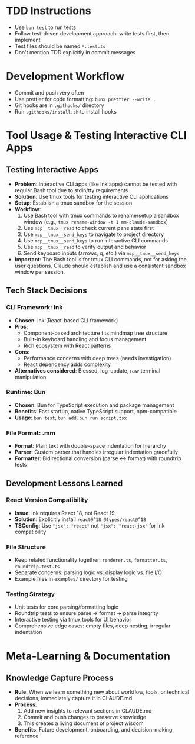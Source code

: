 # TDD Instructions

- Use `bun test` to run tests
- Follow test-driven development approach: write tests first, then implement
- Test files should be named `*.test.ts`
- Don't mention TDD explicitly in commit messages

# Development Workflow

- Commit and push very often
- Use prettier for code formatting: `bunx prettier --write .`
- Git hooks are in `.githooks/` directory
- Run `.githooks/install.sh` to install hooks

# Tool Usage & Testing Interactive CLI Apps

## Testing Interactive Apps

- **Problem**: Interactive CLI apps (like Ink apps) cannot be tested with regular Bash tool due to stdin/tty requirements
- **Solution**: Use tmux tools for testing interactive CLI applications
- **Setup**: Establish a tmux sandbox for the session
- **Workflow**:
  1. Use Bash tool with tmux commands to rename/setup a sandbox window (e.g., `tmux rename-window -t 1 mm-claude-sandbox`)
  2. Use `mcp__tmux__read` to check current pane state first
  3. Use `mcp__tmux__send_keys` to navigate to project directory
  4. Use `mcp__tmux__send_keys` to run interactive CLI commands
  5. Use `mcp__tmux__read` to verify output and behavior
  6. Send keyboard inputs (arrows, q, etc.) via `mcp__tmux__send_keys`
- **Important**: The Bash tool is for tmux CLI commands, not for asking the user questions. Claude should establish and use a consistent sandbox window per session.

## Tech Stack Decisions

### CLI Framework: Ink

- **Chosen**: Ink (React-based CLI framework)
- **Pros**:
  - Component-based architecture fits mindmap tree structure
  - Built-in keyboard handling and focus management
  - Rich ecosystem with React patterns
- **Cons**:
  - Performance concerns with deep trees (needs investigation)
  - React dependency adds complexity
- **Alternatives considered**: Blessed, log-update, raw terminal manipulation

### Runtime: Bun

- **Chosen**: Bun for TypeScript execution and package management
- **Benefits**: Fast startup, native TypeScript support, npm-compatible
- **Usage**: `bun test`, `bun add`, `bun run script.tsx`

### File Format: .mm

- **Format**: Plain text with double-space indentation for hierarchy
- **Parser**: Custom parser that handles irregular indentation gracefully
- **Formatter**: Bidirectional conversion (parse ↔ format) with roundtrip tests

## Development Lessons Learned

### React Version Compatibility

- **Issue**: Ink requires React 18, not React 19
- **Solution**: Explicitly install `react@^18 @types/react@^18`
- **TSConfig**: Use `"jsx": "react"` not `"jsx": "react-jsx"` for Ink compatibility

### File Structure

- Keep related functionality together: `renderer.ts`, `formatter.ts`, `roundtrip.test.ts`
- Separate concerns: parsing logic vs. display logic vs. file I/O
- Example files in `examples/` directory for testing

### Testing Strategy

- Unit tests for core parsing/formatting logic
- Roundtrip tests to ensure parse → format → parse integrity
- Interactive testing via tmux tools for UI behavior
- Comprehensive edge cases: empty files, deep nesting, irregular indentation

# Meta-Learning & Documentation

## Knowledge Capture Process

- **Rule**: When we learn something new about workflow, tools, or technical decisions, immediately capture it in CLAUDE.md
- **Process**:
  1. Add new insights to relevant sections in CLAUDE.md
  2. Commit and push changes to preserve knowledge
  3. This creates a living document of project wisdom
- **Benefits**: Future development, onboarding, and decision-making reference
